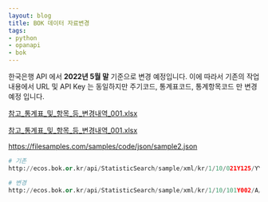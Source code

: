 ```yaml
---
layout: blog
title: BOK 데이터 자료변경
tags:
- python
- opanapi
- bok
---
```


한국은행 API 에서 **2022년 5월 말** 기준으로 변경 예정입니다. 이에 따라서 기존의 작업 내용에서 URL 및 API Key 는 동일하지만 <span style="color:var(--strong);">주기코드, 통계표코드, 통계항목코드</span> 만 변경 예정 입니다.

[참고_통계표_및_항목_등_변경내역_001.xlsx]({{site.url}}/excel/bok_2022_05_codes_001.xlsx)

[참고_통계표_및_항목_등_변경내역_001.xlsx](https://filesamples.com/samples/code/json/sample2.json)

https://filesamples.com/samples/code/json/sample2.json

```python
# 기존
http://ecos.bok.or.kr/api/StatisticSearch/sample/xml/kr/1/10/021Y125/YY/2020/2021/BBGA00/ 

# 변경
http://ecos.bok.or.kr/api/StatisticSearch/sample/xml/kr/1/10/101Y002/A/2020/2021/BBGA00/ 
```